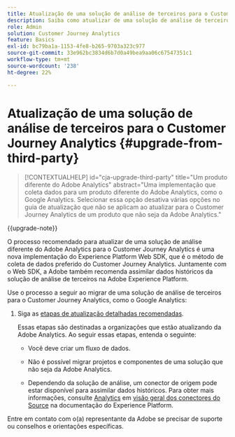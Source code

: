 ```yaml
---
title: Atualização de uma solução de análise de terceiros para o Customer Journey Analytics
description: Saiba como atualizar de uma solução de análise de terceiros para o Customer Journey Analytics
role: Admin
solution: Customer Journey Analytics
feature: Basics
exl-id: bc79ba1a-1153-4fe8-b265-9703a323c977
source-git-commit: 33e962bc3834d6b7d0a49bea9aa06c67547351c1
workflow-type: tm+mt
source-wordcount: '238'
ht-degree: 22%

---
```


# Atualização de uma solução de análise de terceiros para o Customer Journey Analytics {#upgrade-from-third-party}

<!-- markdownlint-disable MD034 -->

>[!CONTEXTUALHELP]
>id="cja-upgrade-third-party"
>title="Um produto diferente do Adobe Analytics"
>abstract="Uma implementação que coleta dados para um produto diferente do Adobe Analytics, como o Google Analytics. Selecionar essa opção desativa várias opções no guia de atualização que não se aplicam ao atualizar para o Customer Journey Analytics de um produto que não seja da Adobe Analytics."

<!-- markdownlint-enable MD034 -->

{{upgrade-note}}

O processo recomendado para atualizar de uma solução de análise diferente do Adobe Analytics para o Customer Journey Analytics é uma nova implementação do Experience Platform Web SDK, que é o método de coleta de dados preferido do Customer Journey Analytics. Juntamente com o Web SDK, a Adobe também recomenda assimilar dados históricos da solução de análise de terceiros na Adobe Experience Platform.

<!-- After you have enough historical data using the Experience Platform Web SDK and you have fully transitioned to Customer Journey Analytics, the Analytics source connector can be turned off and the Web SDK can be used exclusively. -->

Use o processo a seguir ao migrar de uma solução de análise de terceiros para o Customer Journey Analytics, como o Google Analytics:

1. Siga as [etapas de atualização detalhadas recomendadas](/help/getting-started/cja-upgrade/cja-upgrade-recommendations.md#detailed-recommended-upgrade-steps).

   Essas etapas são destinadas a organizações que estão atualizando da Adobe Analytics. Ao seguir essas etapas, entenda o seguinte:

   * Você deve criar um fluxo de dados.

   * Não é possível migrar projetos e componentes de uma solução que não seja da Adobe Analytics.

   * Dependendo da solução de análise, um conector de origem pode estar disponível para assimilar dados históricos. Para obter mais informações, consulte [Analytics](https://experienceleague.adobe.com/en/docs/experience-platform/sources/home#analytics) em [visão geral dos conectores do Source](https://experienceleague.adobe.com/en/docs/experience-platform/sources/home) na documentação do Experience Platform.


Entre em contato com o(a) representante da Adobe se precisar de suporte ou conselhos e orientações específicas.

